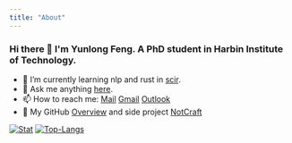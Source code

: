```yaml
---
title: "About"
---
```


### Hi there 👋 I'm Yunlong Feng. A PhD student in Harbin Institute of Technology.

- 🌱 I’m currently learning nlp and rust in [scir](https://ir.hit.edu.cn).
- 💬 Ask me anything [here](https://github.com/alongwy/alongwy/issues).
- 📫 How to reach me: [Mail](mailto:ylfeng@ir.hit.edu.cn) [Gmail](mailto:alongwyforever@gmail.com) [Outlook](mailto:alongwyforever@outlook.com)
- 🐯 My GitHub [Overview](https://github.com/alongwy) and side project [NotCraft](https://notcraft.alongwy.top)

[![Stat](https://github-readme-stats.vercel.app/api?username=alongwy&count_private=true&show_icons=true&line_height=20&theme=default)](https://github.com/alongwy)
[![Top-Langs](https://github-readme-stats.vercel.app/api/top-langs/?username=alongwy&layout=compact&hide=HTML,PostScript&theme=default_repocard)](https://github.com/alongwy)